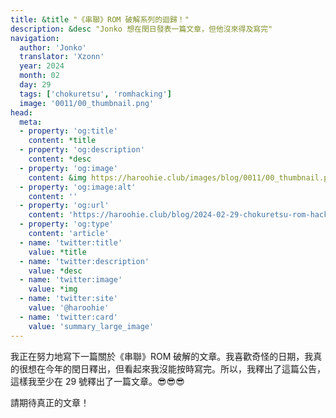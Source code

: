 ```yaml
---
title: &title "《串聯》ROM 破解系列的迴歸！"
description: &desc "Jonko 想在閏日發表一篇文章，但他沒來得及寫完"
navigation:
  author: 'Jonko'
  translator: 'Xzonn'
  year: 2024
  month: 02
  day: 29
  tags: ['chokuretsu', 'romhacking']
  image: '0011/00_thumbnail.png'
head:
  meta:
  - property: 'og:title'
    content: *title
  - property: 'og:description'
    content: *desc
  - property: 'og:image'
    content: &img https://haroohie.club/images/blog/0011/00_thumbnail.png
  - property: 'og:image:alt'
    content: ''
  - property: 'og:url'
    content: 'https://haroohie.club/blog/2024-02-29-chokuretsu-rom-hacking-returns'
  - property: 'og:type'
    content: 'article'
  - name: 'twitter:title'
    value: *title
  - name: 'twitter:description'
    value: *desc
  - name: 'twitter:image'
    value: *img
  - name: 'twitter:site'
    value: '@haroohie'
  - name: 'twitter:card'
    value: 'summary_large_image'
---
```


我正在努力地寫下一篇關於《串聯》ROM 破解的文章。我喜歡奇怪的日期，我真的很想在今年的閏日釋出，但看起來我沒能按時寫完。所以，我釋出了這篇公告，這樣我至少在 29 號釋出了一篇文章。😎😎😎

請期待真正的文章！